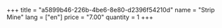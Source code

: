 +++
title = "a5899b46-226b-4be6-8e80-d2396f54210d"
name = "Strip Mine"
lang = ["en"]
price = "7.00"
quantity = 1
+++
